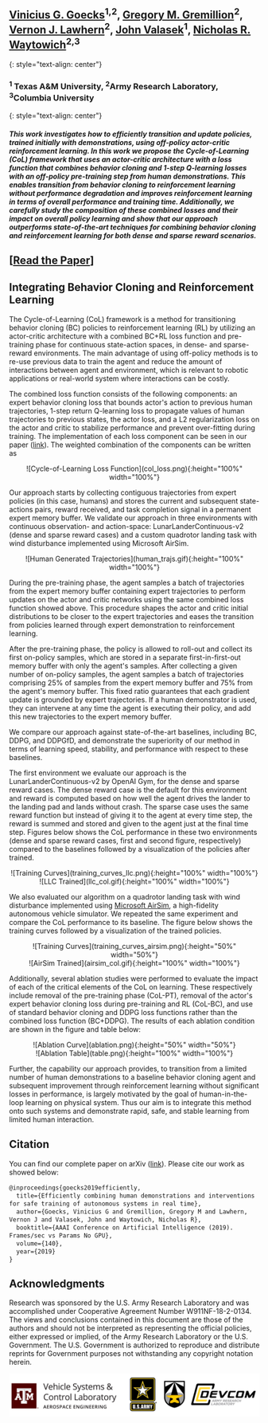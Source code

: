 &nbsp;  
## [Vinicius G. Goecks](https://www.vggoecks.com/)<sup>1,2</sup>, [Gregory M. Gremillion](https://scholar.google.com/citations?user=F5GopigAAAAJ&hl=en&oi=ao)<sup>2</sup>, [Vernon J. Lawhern](https://scholar.google.com/citations?user=9tJ4piEAAAAJ&hl=en)<sup>2</sup>,  [John Valasek](https://engineering.tamu.edu/aerospace/profiles/jvalasek.html)<sup>1</sup>, [Nicholas R. Waytowich](http://liinc.bme.columbia.edu/author/nick-waytowich/)<sup>2,3</sup>
{: style="text-align: center"}

### <sup>1</sup> Texas A&M University, <sup>2</sup>Army Research Laboratory, <sup>3</sup>Columbia University
{: style="text-align: center"}

##### This work investigates how to efficiently transition and update policies, trained initially with demonstrations, using off-policy actor-critic reinforcement learning. In this work we propose the Cycle-of-Learning (CoL) framework that uses an actor-critic architecture with a loss function that combines behavior cloning and 1-step Q-learning losses with an off-policy pre-training step from human demonstrations. This enables transition from behavior cloning to reinforcement learning without performance degradation and improves reinforcement learning in terms of overall performance and training time. Additionally, we carefully study the composition of these combined losses and their impact on overall policy learning and show that our approach outperforms state-of-the-art techniques for combining behavior cloning and reinforcement learning for both dense and sparse reward scenarios.

## [[Read the Paper](https://arxiv.org/abs/1810.11545)]

## Integrating Behavior Cloning and Reinforcement Learning

The Cycle-of-Learning (CoL) framework is a method for transitioning behavior cloning (BC) policies to reinforcement learning (RL) by utilizing an actor-critic architecture with a combined BC+RL loss function and pre-training phase for continuous state-action spaces, in dense- and sparse-reward environments.
The main advantage of using off-policy methods is to re-use previous data to train the agent and reduce the amount of interactions between agent and environment, which is relevant to robotic applications or real-world system where interactions can be costly.

The combined loss function consists of the following components: an expert behavior cloning loss that bounds actor's action to previous human trajectories, 1-step return Q-learning loss to propagate values of human trajectories to previous states, the actor loss, and a L2 regularization loss on the actor and critic to stabilize performance and prevent over-fitting during training. 
The implementation of each loss component can be seen in our paper ([link](https://arxiv.org/abs/1810.11545)). The weighted combination of the components can be written as

<div style="text-align: center">
![Cycle-of-Learning Loss Function](col_loss.png){:height="100%" width="100%"}
</div>

Our approach starts by collecting contiguous trajectories from expert policies (in this case, humans) and stores the current and subsequent state-actions pairs, reward received, and task completion signal in a permanent expert memory buffer.
We validate our approach in three environments with continuous observation- and action-space: LunarLanderContinuous-v2 (dense and sparse reward cases) and a custom quadrotor landing task with wind disturbance implemented using Microsoft AirSim.

<div style="text-align: center">
![Human Generated Trajectories](human_trajs.gif){:height="100%" width="100%"}
</div>

During the pre-training phase, the agent samples a batch of trajectories from the expert memory buffer containing expert trajectories to perform updates on the actor and critic networks using the same combined loss function showed above.
This procedure shapes the actor and critic initial distributions to be closer to the expert trajectories and eases the transition from policies learned through expert demonstration to reinforcement learning.

After the pre-training phase, the policy is allowed to roll-out and collect its first on-policy samples, which are stored in a separate first-in-first-out memory buffer with only the agent's samples.
After collecting a given number of on-policy samples, the agent samples a batch of trajectories comprising 25% of samples from the expert memory buffer and 75% from the agent's memory buffer.
This fixed ratio guarantees that each gradient update is grounded by expert trajectories.
If a human demonstrator is used, they can intervene at any time the agent is executing their policy, and add this new trajectories to the expert memory buffer.

We compare our approach against state-of-the-art baselines, including BC, DDPG, and DDPGfD, and demonstrate the superiority of our method in terms of learning speed, stability, and performance with respect to these baselines.

The first environment we evaluate our approach is the LunarLanderContinuous-v2 by OpenAI Gym, for the dense and sparse reward cases. The dense reward case is the default for this environment and reward is computed based on how well the agent drives the lander to the landing pad and lands without crash. The sparse case uses the same reward function but instead of giving it to the agent at every time step, the reward is summed and stored and given to the agent just at the final time step.
Figures below shows the CoL performance in these two environments (dense and sparse reward cases, first and second figure, respectively) compared to the baselines followed by a visualization of the policies after trained.

<div style="text-align: center">
![Training Curves](training_curves_llc.png){:height="100%" width="100%"}
</div>

<div style="text-align: center">
![LLC Trained](llc_col.gif){:height="100%" width="100%"}
</div>

We also evaluated our algorithm on a quadrotor landing task with wind disturbance implemented using [Microsoft AirSim](https://github.com/microsoft/AirSim), a high-fidelity autonomous vehicle simulator. We repeated the same experiment and compare the CoL performance to its baseline. The figure below shows the training curves followed by a visualization of the trained policies.

<div style="text-align: center">
![Training Curves](training_curves_airsim.png){:height="50%" width="50%"}
</div>

<div style="text-align: center">
![AirSim Trained](airsim_col.gif){:height="100%" width="100%"}
</div>


Additionally, several ablation studies were performed to evaluate the impact of each of the critical elements of the CoL on learning.
These respectively include removal of the pre-training phase (CoL-PT), removal of the actor's expert behavior cloning loss during pre-training and RL (CoL-BC), and use of standard behavior cloning and DDPG loss functions rather than the combined loss function (BC+DDPG).
The results of each ablation condition are shown in the figure and table below:

<div style="text-align: center">
![Ablation Curve](ablation.png){:height="50%" width="50%"}
</div>

<div style="text-align: center">
![Ablation Table](table.png){:height="100%" width="100%"}
</div>

Further, the capability our approach provides, to transition from a limited number of human demonstrations to a baseline behavior cloning agent and subsequent improvement through reinforcement learning without significant losses in performance, is largely motivated by the goal of human-in-the-loop learning on physical system.
Thus our aim is to integrate this method onto such systems and demonstrate rapid, safe, and stable learning from limited human interaction.

## Citation

You can find our complete paper on arXiv ([link](https://arxiv.org/abs/1810.11545)). Please cite our work as showed below:
```
@inproceedings{goecks2019efficiently,
  title={Efficiently combining human demonstrations and interventions for safe training of autonomous systems in real time},
  author={Goecks, Vinicius G and Gremillion, Gregory M and Lawhern, Vernon J and Valasek, John and Waytowich, Nicholas R},
  booktitle={AAAI Conference on Artificial Intelligence (2019). Frames/sec vs Params No GPU},
  volume={140},
  year={2019}
}
```

## Acknowledgments

Research was sponsored by the U.S. Army Research Laboratory and was accomplished under Cooperative Agreement Number W911NF-18-2-0134. The views and conclusions contained in this document are those of the authors and should not be interpreted as representing the official policies, either expressed or implied, of the Army Research Laboratory or the U.S. Government. The U.S. Government is authorized to reproduce and distribute reprints for Government purposes not withstanding any copyright notation herein.

![Lab Logos](lab_logos.png)
